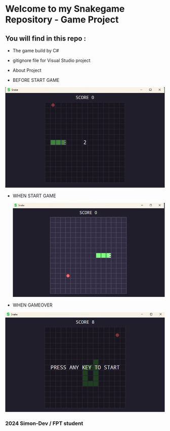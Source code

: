 # Welcome to my Snakegame Repository - Game Project 

## You will find in this repo : 

* The game build by C#
* gitignore file for Visual Studio project
* About Project

* BEFORE START GAME
  
 ![image alt](https://github.com/Simondev-it/SnakeGame/blob/70a037f4ae688daab551e53cf648f3a6b7b53e96/Sceenshot4.png)
 
* WHEN START GAME
  
  ![image alt](https://github.com/Simondev-it/SnakeGame/blob/53388a540984fec0dfc04c39c6a73dc9f2315dfa/Sceenshot.png)
  
* WHEN GAMEOVER
  
 ![image alt](https://github.com/Simondev-it/SnakeGame/blob/3b664ad0465445ec35a1be1579b6625eb4a0147e/Sceenshot3.png)

### 2024 Simon-Dev / FPT student 
